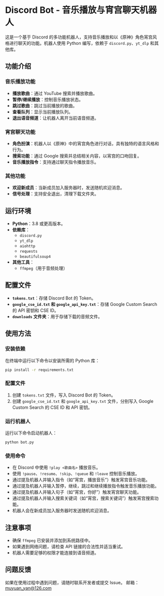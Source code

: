 # Discord Bot - 音乐播放与宵宫聊天机器人

这是一个基于 Discord 的多功能机器人，支持音乐播放和以《原神》角色宵宫风格进行聊天的功能。机器人使用 Python 编写，依赖于 `discord.py`、`yt_dlp` 和其他库。

## 功能介绍

### 音乐播放功能
- **播放歌曲**：通过 YouTube 搜索并播放歌曲。
- **暂停/继续播放**：控制音乐播放状态。
- **跳过歌曲**：跳过当前播放的歌曲。
- **查看队列**：显示当前播放队列。
- **退出语音频道**：让机器人离开当前语音频道。

### 宵宫聊天功能
- **角色扮演**：机器人以《原神》中的宵宫角色进行对话，具有独特的语言风格和行为。
- **搜索功能**：通过 Google 搜索并总结相关内容，以宵宫的口吻回复。
- **音乐播放指令**：支持通过聊天指令播放音乐。

### 其他功能
- **欢迎新成员**：当新成员加入服务器时，发送随机欢迎消息。
- **信号处理**：支持安全退出，清理下载文件夹。

## 运行环境

- **Python**：3.8 或更高版本。
- **依赖库**：
  - `discord.py`
  - `yt_dlp`
  - `aiohttp`
  - `requests`
  - `beautifulsoup4`
- **其他工具**：
  - `ffmpeg`（用于音频处理）

## 配置文件

- **`tokens.txt`**：存储 Discord Bot 的 Token。
- **`google_cse_id.txt` 和 `google_api_key.txt`**：存储 Google Custom Search 的 API 密钥和 CSE ID。
- **`downloads` 文件夹**：用于存储下载的音频文件。

## 使用方法

### 安装依赖
在终端中运行以下命令以安装所需的 Python 库：
```bash
pip install -r requirements.txt
```

### 配置文件
1. 创建 `tokens.txt` 文件，写入 Discord Bot 的 Token。
2. 创建 `google_cse_id.txt` 和 `google_api_key.txt` 文件，分别写入 Google Custom Search 的 CSE ID 和 API 密钥。

### 运行机器人
运行以下命令启动机器人：
```bash 
python bot.py
```

### 使用命令
- 在 Discord 中使用 `!play <歌曲名>` 播放音乐。
- 使用 `!pause`、`!resume`、`!skip`、`!queue` 和 `!leave` 控制音乐播放。
- 通过提及机器人并输入指令（如“宵宫，播放音乐”）触发宵宫音乐功能。
- 通过提及机器人并输入暂停，继续，跳过和继续播放指令触发音乐播放功能。
- 通过提及机器人并输入句子（如“宵宫，你好”）触发宵宫聊天功能。
- 通过提及机器人并输入搜索关键词（如“宵宫，搜索关键词”）触发宵宫搜索功能。
- 机器人会在新成员加入服务器时发送随机欢迎消息。

## 注意事项

- 确保 `ffmpeg` 已安装并添加到系统路径中。
- 如果遇到网络问题，请检查 API 链接的合法性并适当重试。
- 机器人需要足够的权限才能连接到语音频道。

## 问题反馈

如果在使用过程中遇到问题，请随时联系开发者或提交 Issue。
邮箱：muyuan_yan@126.com